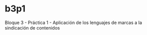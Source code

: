 # b3p1
Bloque 3 - Práctica 1 - Aplicación de los lenguajes de marcas a la sindicación de contenidos

